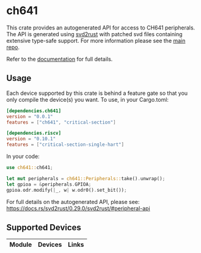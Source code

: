 # ch641
This crate provides an autogenerated API for access to CH641 peripherals.
The API is generated using [svd2rust] with patched svd files containing
extensive type-safe support. For more information please see the [main repo].

Refer to the [documentation] for full details.

[svd2rust]: https://github.com/rust-embedded/svd2rust
[main repo]: https://github.com/ch32-rs/ch32-rs
[documentation]: https://docs.rs/ch641/latest/ch641/

## Usage
Each device supported by this crate is behind a feature gate so that you only
compile the device(s) you want. To use, in your Cargo.toml:

```toml
[dependencies.ch641]
version = "0.0.1"
features = ["ch641", "critical-section"]

[dependencies.riscv]
version = "0.10.1"
features = ["critical-section-single-hart"]
```

In your code:

```rust
use ch641::ch641;

let mut peripherals = ch641::Peripherals::take().unwrap();
let gpioa = &peripherals.GPIOA;
gpioa.odr.modify(|_, w| w.odr0().set_bit());
```

For full details on the autogenerated API, please see:
https://docs.rs/svd2rust/0.29.0/svd2rust/#peripheral-api

## Supported Devices

| Module | Devices | Links |
|:------:|:-------:|:-----:|

